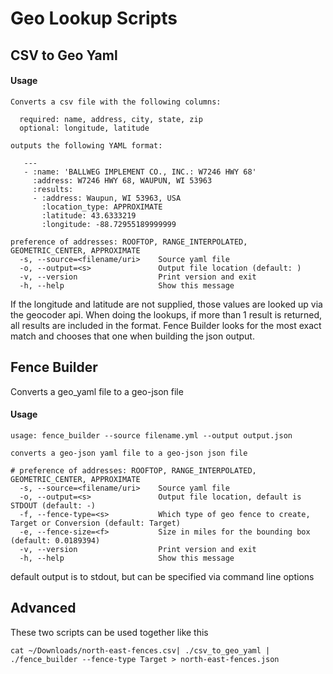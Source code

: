 # Geo Lookup Scripts

## CSV to Geo Yaml



#### Usage
```
Converts a csv file with the following columns:

  required: name, address, city, state, zip
  optional: longitude, latitude

outputs the following YAML format:

   ---
   - :name: 'BALLWEG IMPLEMENT CO., INC.: W7246 HWY 68'
     :address: W7246 HWY 68, WAUPUN, WI 53963
     :results:
     - :address: Waupun, WI 53963, USA
       :location_type: APPROXIMATE
       :latitude: 43.6333219
       :longitude: -88.72955189999999

preference of addresses: ROOFTOP, RANGE_INTERPOLATED, GEOMETRIC_CENTER, APPROXIMATE
  -s, --source=<filename/uri>    Source yaml file
  -o, --output=<s>               Output file location (default: )
  -v, --version                  Print version and exit
  -h, --help                     Show this message
```

If the longitude and latitude are not supplied, those values are looked up via the geocoder api.  When doing the lookups, if more than 1 result is returned, all results are included in the format.  Fence Builder looks for the most exact match and chooses that one when building the json output.

## Fence Builder

Converts a geo_yaml file to a geo-json file

#### Usage

```
usage: fence_builder --source filename.yml --output output.json

converts a geo-json yaml file to a geo-json json file

# preference of addresses: ROOFTOP, RANGE_INTERPOLATED, GEOMETRIC_CENTER, APPROXIMATE
  -s, --source=<filename/uri>    Source yaml file
  -o, --output=<s>               Output file location, default is STDOUT (default: -)
  -f, --fence-type=<s>           Which type of geo fence to create, Target or Conversion (default: Target)
  -e, --fence-size=<f>           Size in miles for the bounding box (default: 0.0189394)
  -v, --version                  Print version and exit
  -h, --help                     Show this message
```

default output is to stdout, but can be specified via command line options

## Advanced

These two scripts can be used together like this

```
cat ~/Downloads/north-east-fences.csv| ./csv_to_geo_yaml | ./fence_builder --fence-type Target > north-east-fences.json
```

